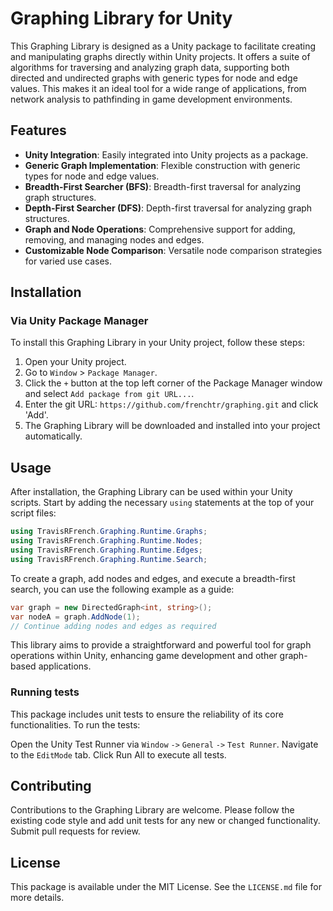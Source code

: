# Graphing Library for Unity

This Graphing Library is designed as a Unity package to facilitate creating and manipulating graphs directly within Unity projects. It offers a suite of algorithms for traversing and analyzing graph data, supporting both directed and undirected graphs with generic types for node and edge values. This makes it an ideal tool for a wide range of applications, from network analysis to pathfinding in game development environments.

## Features

- **Unity Integration**: Easily integrated into Unity projects as a package.
- **Generic Graph Implementation**: Flexible construction with generic types for node and edge values.
- **Breadth-First Searcher (BFS)**: Breadth-first traversal for analyzing graph structures.
- **Depth-First Searcher (DFS)**: Depth-first traversal for analyzing graph structures.
- **Graph and Node Operations**: Comprehensive support for adding, removing, and managing nodes and edges.
- **Customizable Node Comparison**: Versatile node comparison strategies for varied use cases.

## Installation

### Via Unity Package Manager

To install this Graphing Library in your Unity project, follow these steps:

1. Open your Unity project.
2. Go to `Window` > `Package Manager`.
3. Click the `+` button at the top left corner of the Package Manager window and select `Add package from git URL...`.
4. Enter the git URL: `https://github.com/frenchtr/graphing.git` and click 'Add'.
5. The Graphing Library will be downloaded and installed into your project automatically.

## Usage

After installation, the Graphing Library can be used within your Unity scripts. Start by adding the necessary `using` statements at the top of your script files:

```csharp
using TravisRFrench.Graphing.Runtime.Graphs;
using TravisRFrench.Graphing.Runtime.Nodes;
using TravisRFrench.Graphing.Runtime.Edges;
using TravisRFrench.Graphing.Runtime.Search;
```

To create a graph, add nodes and edges, and execute a breadth-first search, you can use the following example as a guide:

```csharp
var graph = new DirectedGraph<int, string>();
var nodeA = graph.AddNode(1);
// Continue adding nodes and edges as required
```

This library aims to provide a straightforward and powerful tool for graph operations within Unity, enhancing game development and other graph-based applications.

### Running tests
This package includes unit tests to ensure the reliability of its core functionalities. To run the tests:

Open the Unity Test Runner via `Window` `->` `General` `->` `Test Runner`.
Navigate to the `EditMode` tab.
Click Run All to execute all tests.

## Contributing
Contributions to the Graphing Library are welcome. Please follow the existing code style and add unit tests for any new or changed functionality. Submit pull requests for review.

## License
This package is available under the MIT License. See the `LICENSE.md` file for more details.
